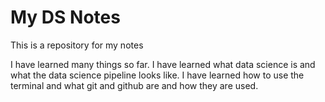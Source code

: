 # My DS Notes

This is a repository for my notes

I have learned many things so far. I have learned what data science is and what the data science pipeline looks like. I have learned how to use the terminal and what git and github are and how they are used.

